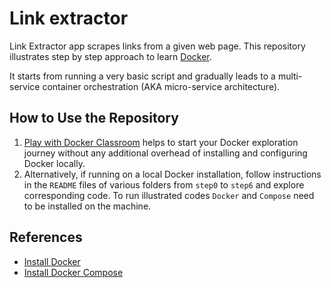 # Link extractor

Link Extractor app scrapes links from a given web page.
This repository illustrates step by step approach to learn [Docker](https://www.docker.com/).

It starts from running a very basic script and gradually leads to a multi-service container orchestration (AKA micro-service architecture).

## How to Use the Repository

1. [Play with Docker Classroom](https://training.play-with-docker.com/microservice-orchestration/) helps to start your Docker exploration journey without any additional overhead of installing and configuring Docker locally.
2. Alternatively, if running on a local Docker installation, follow instructions in the `README` files of various folders from `step0` to `step6` and explore corresponding code.
To run illustrated codes `Docker` and `Compose` need to be installed on the machine.

## References

* [Install Docker](https://docs.docker.com/engine/installation/)
* [Install Docker Compose](https://docs.docker.com/compose/install/)
